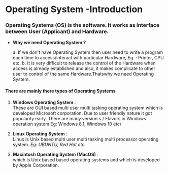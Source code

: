 # Operating System -Introduction

### Operating Systems (OS) is the software. It works as interface between User (Applicant) and Hardware.

+ **Why we need Operating System ?** <br />
	
	a. If we don't have Operating System then user need to write a program each time to access/interact with particular Hardware, Eg. : Printer, CPU etc.
	b. It is very difficult to release the control of the Hardware when access is already established and also, it makes complicate to other user to control of the same Hardware.Thatswhy we need Operating System.

#### There are mainly there types of Operating Systems

1. **Windows Operating System** : <br />
These are GUI based multi user multi tasking operating system  which is developed Microsoft corporation. Due to user friendly nature it got popularity early.
There are many version s / Flavors in Windows operation system Eg: Windows 8.1,  Windows 10 etc/

2.  **Linux Operating System** : <br />
 Linux is Unix based  multi user multi tasking multi processor operating system.
_Eg: UBUNTU, Red Hat etc._

3. **Macintosh Operating System (MacOS)** : <br />
which is Unix based based operating systems and which is developed by Apple Corporation.


